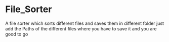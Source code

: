 # File_Sorter
A file sorter which sorts different files and saves them in different folder just add the Paths of the different files where you have to save it and you are good to go

